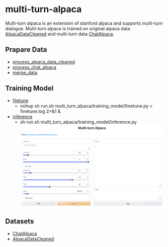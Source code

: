 # multi-turn-alpaca
Multi-turn alpaca is an extension of stanford alpaca and supports multi-turn dialogue. Multi-turn alpaca is trained on original alpaca data [AlpacaDataCleaned](https://github.com/gururise/AlpacaDataCleaned) and multi-turn data [ChatAlpaca](https://github.com/cascip/ChatAlpaca).

## Prapare Data
- [process_alpaca_data_cleaned](multi_turn_alpaca/prepare_data/process_alpaca_data_cleaned.py)
- [process_chat_alpaca](multi_turn_alpaca/prepare_data/process_chat_alpaca.py)
- [merge_data](multi_turn_alpaca/prepare_data/merge_data.py)

## Training Model
- [filetune](multi_turn_alpaca/training_model/finetune.py)
  - nohup sh run.sh multi_turn_alpaca/training_model/finetune.py > finetune.log 2>&1 &
- [inference](multi_turn_alpaca/training_model/inference.py)
    - sh run.sh multi_turn_alpaca/training_model/inference.py
    ![](./figures/dialogue_interface.png)

## Datasets
- [ChatAlpaca](https://github.com/cascip/ChatAlpaca)
- [AlpacaDataCleaned](https://github.com/gururise/AlpacaDataCleaned)